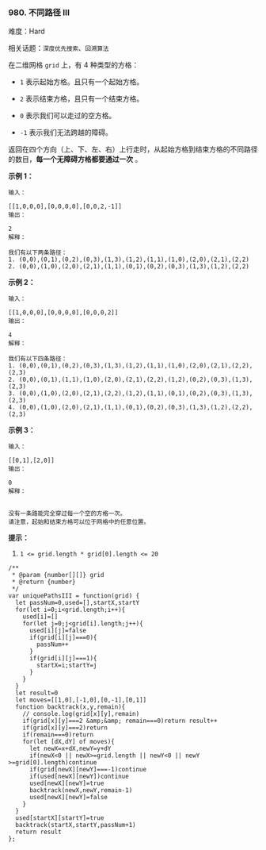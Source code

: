 ### 980. 不同路径 III

难度：Hard

相关话题：`深度优先搜索`、`回溯算法`

在二维网格  `grid`  上，有 4 种类型的方格：




* `1`  表示起始方格。且只有一个起始方格。

* `2`  表示结束方格，且只有一个结束方格。

* `0`  表示我们可以走过的空方格。

* `-1`  表示我们无法跨越的障碍。





返回在四个方向（上、下、左、右）上行走时，从起始方格到结束方格的不同路径的数目，**每一个无障碍方格都要通过一次** 。







**示例 1：** 





```
输入：

[[1,0,0,0],[0,0,0,0],[0,0,2,-1]]
输出：

2
解释：

我们有以下两条路径：
1. (0,0),(0,1),(0,2),(0,3),(1,3),(1,2),(1,1),(1,0),(2,0),(2,1),(2,2)
2. (0,0),(1,0),(2,0),(2,1),(1,1),(0,1),(0,2),(0,3),(1,3),(1,2),(2,2)
```


**示例 2：** 





```
输入：

[[1,0,0,0],[0,0,0,0],[0,0,0,2]]
输出：

4
解释：

我们有以下四条路径： 
1. (0,0),(0,1),(0,2),(0,3),(1,3),(1,2),(1,1),(1,0),(2,0),(2,1),(2,2),(2,3)
2. (0,0),(0,1),(1,1),(1,0),(2,0),(2,1),(2,2),(1,2),(0,2),(0,3),(1,3),(2,3)
3. (0,0),(1,0),(2,0),(2,1),(2,2),(1,2),(1,1),(0,1),(0,2),(0,3),(1,3),(2,3)
4. (0,0),(1,0),(2,0),(2,1),(1,1),(0,1),(0,2),(0,3),(1,3),(1,2),(2,2),(2,3)
```


**示例 3：** 





```
输入：

[[0,1],[2,0]]
输出：

0
解释：


没有一条路能完全穿过每一个空的方格一次。
请注意，起始和结束方格可以位于网格中的任意位置。

```






**提示：** 




1.  `1 <= grid.length * grid[0].length <= 20` 






```
/**
 * @param {number[][]} grid
 * @return {number}
 */
var uniquePathsIII = function(grid) {
  let passNum=0,used=[],startX,startY
  for(let i=0;i<grid.length;i++){
    used[i]=[]
    for(let j=0;j<grid[i].length;j++){
      used[i][j]=false
      if(grid[i][j]===0){
        passNum++
      }
      if(grid[i][j]===1){
        startX=i;startY=j
      }
    }
  }
  let result=0
  let moves=[[1,0],[-1,0],[0,-1],[0,1]]
  function backtrack(x,y,remain){
    // console.log(grid[x][y],remain)
    if(grid[x][y]===2 &amp;&amp; remain===0)return result++
    if(grid[x][y]===2)return
    if(remain===0)return
    for(let [dX,dY] of moves){
      let newX=x+dX,newY=y+dY
      if(newX<0 || newX>=grid.length || newY<0 || newY >=grid[0].length)continue
      if(grid[newX][newY]===-1)continue
      if(used[newX][newY])continue
      used[newX][newY]=true
      backtrack(newX,newY,remain-1)
      used[newX][newY]=false
    }
  }
  used[startX][startY]=true
  backtrack(startX,startY,passNum+1)
  return result
};



```

